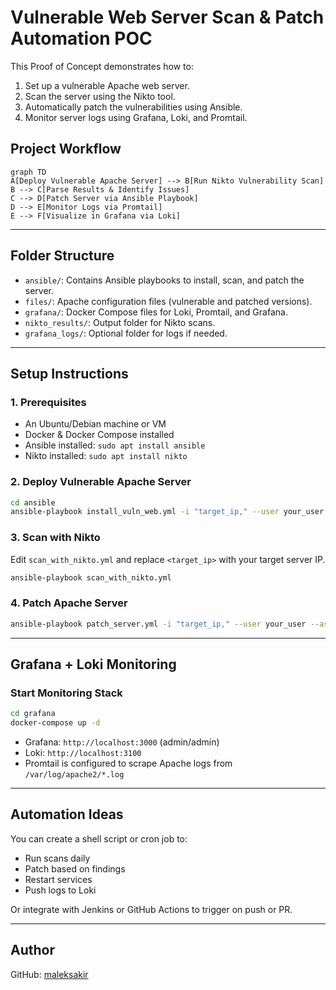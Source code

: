 # Vulnerable Web Server Scan & Patch Automation POC

This Proof of Concept demonstrates how to:
1. Set up a vulnerable Apache web server.
2. Scan the server using the Nikto tool.
3. Automatically patch the vulnerabilities using Ansible.
4. Monitor server logs using Grafana, Loki, and Promtail.

## Project Workflow

```mermaid
graph TD
A[Deploy Vulnerable Apache Server] --> B[Run Nikto Vulnerability Scan]
B --> C[Parse Results & Identify Issues]
C --> D[Patch Server via Ansible Playbook]
D --> E[Monitor Logs via Promtail]
E --> F[Visualize in Grafana via Loki]
```

---

## Folder Structure

- `ansible/`: Contains Ansible playbooks to install, scan, and patch the server.
- `files/`: Apache configuration files (vulnerable and patched versions).
- `grafana/`: Docker Compose files for Loki, Promtail, and Grafana.
- `nikto_results/`: Output folder for Nikto scans.
- `grafana_logs/`: Optional folder for logs if needed.

---

## Setup Instructions

### 1. Prerequisites

- An Ubuntu/Debian machine or VM
- Docker & Docker Compose installed
- Ansible installed: `sudo apt install ansible`
- Nikto installed: `sudo apt install nikto`

### 2. Deploy Vulnerable Apache Server

```bash
cd ansible
ansible-playbook install_vuln_web.yml -i "target_ip," --user your_user --ask-become-pass
```

### 3. Scan with Nikto

Edit `scan_with_nikto.yml` and replace `<target_ip>` with your target server IP.

```bash
ansible-playbook scan_with_nikto.yml
```

### 4. Patch Apache Server

```bash
ansible-playbook patch_server.yml -i "target_ip," --user your_user --ask-become-pass
```

---

## Grafana + Loki Monitoring

### Start Monitoring Stack

```bash
cd grafana
docker-compose up -d
```

- Grafana: `http://localhost:3000` (admin/admin)
- Loki: `http://localhost:3100`
- Promtail is configured to scrape Apache logs from `/var/log/apache2/*.log`

---

## Automation Ideas

You can create a shell script or cron job to:
- Run scans daily
- Patch based on findings
- Restart services
- Push logs to Loki

Or integrate with Jenkins or GitHub Actions to trigger on push or PR.

---

## Author

GitHub: [maleksakir](https://github.com/maleksakir)
